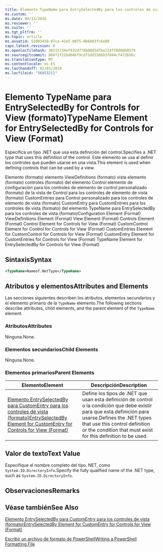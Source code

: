 ```yaml
---
title: Elemento TypeName para EntrySelectedBy para los controles de vista (formato) | Microsoft Docs
ms.custom: ''
ms.date: 09/13/2016
ms.reviewer: ''
ms.suite: ''
ms.tgt_pltfrm: ''
ms.topic: article
ms.assetid: 52003450-07ca-41e5-b075-8b6b03fc6e88
caps.latest.revision: 6
ms.openlocfilehash: 30215734ef832d778b08d3d7be224ff8d88b0579
ms.sourcegitcommit: b6871f21bd666f9cd71dd336bb3f844cf472b56c
ms.translationtype: MT
ms.contentlocale: es-ES
ms.lasthandoff: 02/03/2019
ms.locfileid: "56853211"
---
```

# <a name="typename-element-for-entryselectedby-for-controls-for-view-format"></a><span data-ttu-id="cf537-102">Elemento TypeName para EntrySelectedBy for Controls for View (formato)</span><span class="sxs-lookup"><span data-stu-id="cf537-102">TypeName Element for EntrySelectedBy for Controls for View (Format)</span></span>

<span data-ttu-id="cf537-103">Especifica un tipo .NET que usa esta definición del control.</span><span class="sxs-lookup"><span data-stu-id="cf537-103">Specifies a .NET type that uses this definition of the control.</span></span> <span data-ttu-id="cf537-104">Este elemento se usa al definir los controles que pueden usarse en una vista.</span><span class="sxs-lookup"><span data-stu-id="cf537-104">This element is used when defining controls that can be used by a view.</span></span>

<span data-ttu-id="cf537-105">Elemento (formato) elemento ViewDefinitions (formato) vista elemento (formato) controles (formato) del elemento Control elemento de configuración para los controles de elemento de control personalizado (formato) de la vista de Control para los controles de elemento de vista (formato) CustomEntries para Control personalizado para los controles de elemento de vista (formato) CustomEntry para CustomEntries para los controles de vista (formato) del elemento TypeName para EntrySelectedBy para los controles de vista (formato)</span><span class="sxs-lookup"><span data-stu-id="cf537-105">Configuration Element (Format) ViewDefinitions Element (Format) View Element (Format) Controls Element (Format) Control Element for Controls for View (Format) CustomControl Element for Control for Controls for View (Format) CustomEntries Element for CustomControl for Controls for View (Format) CustomEntry Element for CustomEntries for Controls for View (Format) TypeName Element for EntrySelectedBy for Controls for View (Format)</span></span>

## <a name="syntax"></a><span data-ttu-id="cf537-106">Sintaxis</span><span class="sxs-lookup"><span data-stu-id="cf537-106">Syntax</span></span>

```xml
<TypeName>Nameof.NetType</TypeName>

```

## <a name="attributes-and-elements"></a><span data-ttu-id="cf537-107">Atributos y elementos</span><span class="sxs-lookup"><span data-stu-id="cf537-107">Attributes and Elements</span></span>

<span data-ttu-id="cf537-108">Las secciones siguientes describen los atributos, elementos secundarios y el elemento primario de la `TypeName` elemento.</span><span class="sxs-lookup"><span data-stu-id="cf537-108">The following sections describe attributes, child elements, and the parent element of the `TypeName` element.</span></span>

### <a name="attributes"></a><span data-ttu-id="cf537-109">Atributos</span><span class="sxs-lookup"><span data-stu-id="cf537-109">Attributes</span></span>

<span data-ttu-id="cf537-110">Ninguna.</span><span class="sxs-lookup"><span data-stu-id="cf537-110">None.</span></span>

### <a name="child-elements"></a><span data-ttu-id="cf537-111">Elementos secundarios</span><span class="sxs-lookup"><span data-stu-id="cf537-111">Child Elements</span></span>

<span data-ttu-id="cf537-112">Ninguna.</span><span class="sxs-lookup"><span data-stu-id="cf537-112">None.</span></span>

### <a name="parent-elements"></a><span data-ttu-id="cf537-113">Elementos primarios</span><span class="sxs-lookup"><span data-stu-id="cf537-113">Parent Elements</span></span>

|<span data-ttu-id="cf537-114">Elemento</span><span class="sxs-lookup"><span data-stu-id="cf537-114">Element</span></span>|<span data-ttu-id="cf537-115">Descripción</span><span class="sxs-lookup"><span data-stu-id="cf537-115">Description</span></span>|
|-------------|-----------------|
|[<span data-ttu-id="cf537-116">Elemento EntrySelectedBy para CustomEntry para los controles de vista (formato)</span><span class="sxs-lookup"><span data-stu-id="cf537-116">EntrySelectedBy Element for CustomEntry for Controls for View (Format)</span></span>](./entryselectedby-element-for-customentry-for-controls-for-view-format.md)|<span data-ttu-id="cf537-117">Define los tipos de .NET que usan esta definición de control o la condición que debe existir para que esta definición para usarse.</span><span class="sxs-lookup"><span data-stu-id="cf537-117">Defines the .NET types that use this control definition or the condition that must exist for this definition to be used.</span></span>|

## <a name="text-value"></a><span data-ttu-id="cf537-118">Valor de texto</span><span class="sxs-lookup"><span data-stu-id="cf537-118">Text Value</span></span>

<span data-ttu-id="cf537-119">Especifique el nombre completo del tipo. NET, como `System.IO.DirectoryInfo`.</span><span class="sxs-lookup"><span data-stu-id="cf537-119">Specify the fully qualified name of the .NET type, such as `System.IO.DirectoryInfo`.</span></span>

## <a name="remarks"></a><span data-ttu-id="cf537-120">Observaciones</span><span class="sxs-lookup"><span data-stu-id="cf537-120">Remarks</span></span>

## <a name="see-also"></a><span data-ttu-id="cf537-121">Véase también</span><span class="sxs-lookup"><span data-stu-id="cf537-121">See Also</span></span>

[<span data-ttu-id="cf537-122">Elemento EntrySelectedBy para CustomEntry para los controles de vista (formato)</span><span class="sxs-lookup"><span data-stu-id="cf537-122">EntrySelectedBy Element for CustomEntry for Controls for View (Format)</span></span>](./entryselectedby-element-for-customentry-for-controls-for-view-format.md)

[<span data-ttu-id="cf537-123">Escribir un archivo de formato de PowerShell</span><span class="sxs-lookup"><span data-stu-id="cf537-123">Writing a PowerShell Formatting File</span></span>](./writing-a-powershell-formatting-file.md)

